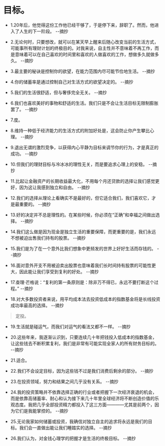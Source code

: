 # 目标。

- 1.20年后，他觉得这份工作他已经干够了，于是停下来，辞职了。然而，他进入了人生的下一阶段。 --摘抄

- 2.无论何时，只要想改，就可以在某天早上醒来后随心改变当前的生活方式，可能事所有理财计划的终极目的。对我来说，自主性并不意味着不再工作，而是意味着可以在自己喜欢的时间里和喜欢的人做喜欢的工作，想做多久就做多久。 --摘抄

- 3.最主要的秘诀是控制你的欲望，在能力范围内尽可能节俭地生活。 --摘抄

- 4.你的储蓄率是通过控制自己对生活方式的欲望决定的。 --摘抄

- 5.我们的生活很舒适，但与奢侈完全无关。 --摘抄

- 6.我们也喜欢美好的事物和舒适的生活。我们只是不会让生活目标无限制膨胀罢了。 --摘抄

- 7.度。

- 8.维持一种低于经济能力的生活方式的附加好处是，这会防止你产生攀比心理。 --摘抄

- 9.退出无谓的激烈竞争，以获得内心平静为目标来调节你的行为，才是真正的成功。 --摘抄

- 10.但我们的理财目标与冷冰冰的理性无关，而是要追求心理上的安稳。 --摘抄

- 11.比起让金融资产的长期收益最大化，不用每个月还贷款的选择让我们感觉更好，因为这让我感到独立和自由。 --摘抄

- 12.我们的选择从理论上看确实不是最好的，但它适合我们，我们喜欢它，才是最重要的。 --摘抄

- 13.好的决定并不总是理性的。在某些时候，你必须在“正确”和幸福之间做出选择。 --摘抄

- 14.我们这么做是因为现金是独立生活的重要保障，而更重要的是，我们永远不想被迫出售我们持有的股票。 --摘抄

- 15.我们是为了在一个意外比我们想象中更频发的世界上好好生活而存钱的。 --摘抄

- 16.面对意外开支不用被迫卖出股票也意味着我们长时间持有股票的可能性更大，因此能让我们享受到复利的好处。 --摘抄

- 17.查理·芒格说：“复利的第一条原则是：除非万不得已，永远不要打断这个过程。” --摘抄

- 18.对大多数投资者来说，用平均成本法去投资低成本的指数基金将是长线投资成功率最高的选择。 --摘抄

>定投。

- 19.生活就是碰运气，而我们对运气的看法又都不一样。 --摘抄

- 20.这些年来，我逐渐认识到，只要连续几十年把钱投入低成本的指数基金，让这些钱去不断积累复利，我们是非常有可能实现全家人的所有财务目标的。 --摘抄

- 21.适合。

- 22.我们不会设定目标，因为这些钱不过是我们消费后剩余的部分。 --摘抄

- 23.在投资领域，努力和结果之间几乎没有关系。 --摘抄

- 24.我的投资策略并不依靠选择正确的行业或者把握下一次经济衰退的机会，而是依靠高储蓄率、耐心和认为接下来几十年里全球经济将不断创造价值的乐观态度。我把几乎全部投资精力都投入了这三方面————尤其是前两个，因为它们是我能掌控的。 --摘抄

- 25.无论我家如何储蓄或投资，我确信对独立自主的追求将永远是我们的目标。我们会一直做出能让我们睡踏实的选择。 --摘抄

- 26.我们认为，对金钱心理学的把握才是生活的终极目标。 --摘抄
